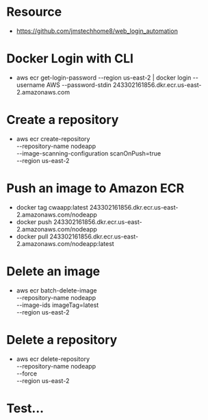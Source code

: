 # Resource 
- https://github.com/jmstechhome8/web_login_automation

# Docker Login with CLI 
- aws ecr get-login-password --region us-east-2 | docker login --username AWS --password-stdin 243302161856.dkr.ecr.us-east-2.amazonaws.com

# Create a repository
- aws ecr create-repository \
    --repository-name nodeapp \
    --image-scanning-configuration scanOnPush=true \
    --region us-east-2

# Push an image to Amazon ECR
- docker tag cwaapp:latest 243302161856.dkr.ecr.us-east-2.amazonaws.com/nodeapp
- docker push 243302161856.dkr.ecr.us-east-2.amazonaws.com/nodeapp
- docker pull 243302161856.dkr.ecr.us-east-2.amazonaws.com/nodeapp:latest


# Delete an image 
- aws ecr batch-delete-image \
      --repository-name nodeapp \
      --image-ids imageTag=latest \
      --region us-east-2

# Delete a repository
- aws ecr delete-repository \
      --repository-name nodeapp \
      --force \
      --region us-east-2      

# Test... 